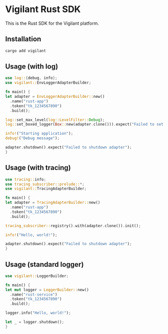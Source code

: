 # Vigilant Rust SDK

This is the Rust SDK for the Vigilant platform.

## Installation

```bash
cargo add vigilant
```

## Usage (with log)

```rust
use log::{debug, info};
use vigilant::EnvLoggerAdapterBuilder;

fn main() {
let adapter = EnvLoggerAdapterBuilder::new()
  .name("rust-app")
  .token("tk_1234567890")
  .build();

log::set_max_level(log::LevelFilter::Debug);
log::set_boxed_logger(Box::new(adapter.clone())).expect("Failed to set logger");

info!("Starting application");
debug!("Debug message");

adapter.shutdown().expect("Failed to shutdown adapter");
}

```

## Usage (with tracing)

```rust
use tracing::info;
use tracing_subscriber::prelude::*;
use vigilant::TracingAdapterBuilder;

fn main() {
let adapter = TracingAdapterBuilder::new()
  .name("rust-app")
  .token("tk_1234567890")
  .build();

tracing_subscriber::registry().with(adapter.clone()).init();

info!("Hello, world!");

adapter.shutdown().expect("Failed to shutdown adapter");
}
```

## Usage (standard logger)

```rust
use vigilant::LoggerBuilder;

fn main() {
let mut logger = LoggerBuilder::new()
  .name("rust-service")
  .token("tk_1234567890")
  .build();

logger.info("Hello, world!");

let _ = logger.shutdown();
}

```
